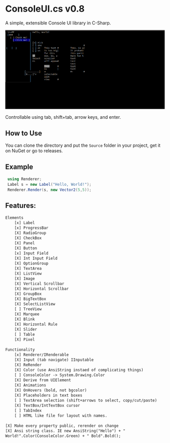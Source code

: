 # ConsoleUI.cs v0.8
A simple, extensible Console UI library in C-Sharp.

![Screenshot](screenshot.png)

Controllable using tab, shift+tab, arrow keys, and enter.

## How to Use
You can clone the directory and put the `Source` folder in your project, get it on NuGet or go to releases.

## Example
```csharp
 using Renderer;
 Label s = new Label("Hello, World!");
 Renderer.Render(s, new Vector2(5,5));
```
## Features:
```
Elements
    [x] Label
    [x] ProgressBar
    [X] RadioGroup
    [X] CheckBox
    [X] Panel
    [X] Button
    [x] Input Field
    [X] Int Input Field
    [X] OptionGroup
    [X] TextArea
    [X] ListView
    [X] Image
    [X] Vertical Scrollbar
    [X] Horizontal Scrollbar
    [X] GroupBox
    [X] BigTextBox
    [X] SelectListView
    [ ] TreeView
    [X] Marquee
    [X] Blink
    [X] Horizontal Rule
    [X] Slider
    [ ] Table
    [X] Pixel

Functionality
    [x] Renderer/IRenderable
    [X] Input (tab navigate) IInputable
    [X] ReRender
    [X] Color (use AnsiString instaed of complicating things)
    [ ] ConsoleColor -> System.Drawing.Color
    [X] Derive from UIElement
    [X] Animations
    [X] OnHovers (bold, not bgcolor)
    [X] Placeholders in text boxes
    [ ] TextArea selection (shift+arrows to select, copy/cut/paste)
    [X] TextBox/IntTextBox cursor
    [ ] TabIndex
    [ ] HTML like file for layout with names.

[X] Make every property public, rerender on change
[X] Ansi string class. IE new AnsiString("Hello") + " World!".Color(ConsoleColor.Green) + " Bold".Bold();
```
